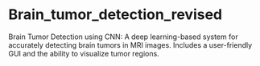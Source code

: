 # Brain_tumor_detection_revised
 Brain Tumor Detection using CNN: A deep learning-based system for accurately detecting brain tumors in MRI images. Includes a user-friendly GUI and the ability to visualize tumor regions.

